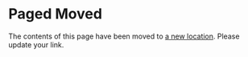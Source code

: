 # Paged Moved

The contents of this page have been moved to [a new location](./usage.md#export-mods). Please update your link. 
